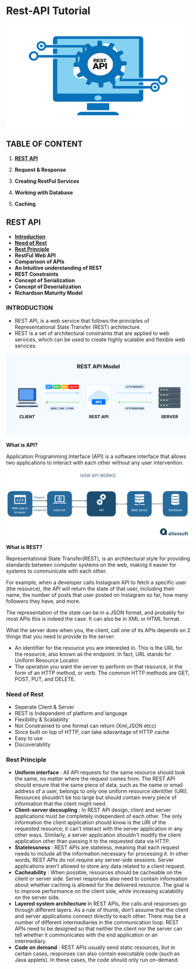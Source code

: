 # Rest-API Tutorial

![image Icon](images/rest-api.PNG)

## TABLE OF CONTENT 

1. [**REST API**](#rest-api)<!-- style="font-size:20px" -->

2. **Request & Response**<!-- style="font-size:20px" -->

3. **Creating RestFul Services**<!-- style="font-size:20px" -->

4. **Working with Database**<!-- style="font-size:20px" -->

5. **Caching**<!-- style="font-size:20px" -->

## **REST API**

* [**Introduction**](#introduction)<!-- style="font-size:18px" -->
* [**Need of Rest**](#need-of-rest)<!-- style="font-size:18px" -->
* [**Rest Principle**](#rest-principle)<!-- style="font-size:18px" -->
* **RestFul Web API**<!-- style="font-size:18px" -->
* **Comparison of APIs**<!-- style="font-size:18px" -->
* **An Intuitive understanding of REST**<!-- style="font-size:18px" -->
* **REST Constraints**<!-- style="font-size:18px" -->
* **Concept of Serialization**<!-- style="font-size:18px" -->
* **Concept of Deserialization**<!-- style="font-size:18px" -->
* **Richardson Maturity Model**<!-- style="font-size:18px" -->

### **INTRODUCTION**

* REST API, is a web service that follows the principles of Representational State Transfer (REST) architecture.
* REST is a set of architectural constraints that are applied to web services, which can be used to create highly scalable and flexible web services.

![image Working1](images/rest-api-working.png)

**What is API?**<!-- style="font-size:20px;font-family:Times New Roman;" -->

Application Programming Interface (API) is a software interface that allows two applications to interact with each other without any user intervention.

![image Working](images/api-working.png)

**What is REST?**<!-- style="font-size:20px;font-family:Times New Roman;" -->

Representational State Transfer(REST), is an architectural style for providing standards between computer systems on the web, making it easier for systems to communicate with each other. 

For example, when a developer calls Instagram API to fetch a specific user (the resource), the API will return the state of that user, including their name, the number of posts that user posted on Instagram so far, how many followers they have, and more.

The representation of the state can be in a JSON format, and probably for most APIs this is indeed the case. It can also be in XML or HTML format.

What the server does when you, the client, call one of its APIs depends on 2 things that you need to provide to the server:

* An identifier for the resource you are interested in. This is the URL for the resource, also known as the endpoint. In fact, URL stands for Uniform Resource Locator.
* The operation you want the server to perform on that resource, in the form of an HTTP method, or verb. The common HTTP methods are GET, POST, PUT, and DELETE.

### **Need of Rest**

* Seperate Client & Server
* REST is Independent of platform and language
* Flexibility & Scalability
* Not Constrained to one format can return (Xml,JSON etcc)
* Since built on top of HTTP, can take adavantage of HTTP cache
* Easy to use
* Discoverability

### **Rest Principle**

* **Uniform interface** : All API requests for the same resource should look the same, no matter where the request comes from. The REST API should ensure that the same piece of data, such as the name or email address of a user, belongs to only one uniform resource identifier (URI). Resources shouldn’t be too large but should contain every piece of information that the client might need.
* **Client-server decoupling** : In REST API design, client and server applications must be completely independent of each other. The only information the client application should know is the URI of the requested resource; it can't interact with the server application in any other ways. Similarly, a server application shouldn't modify the client application other than passing it to the requested data via HTTP.
* **Statelessness** : REST APIs are stateless, meaning that each request needs to include all the information necessary for processing it. In other words, REST APIs do not require any server-side sessions. Server applications aren’t allowed to store any data related to a client request.
* **Cacheability** : When possible, resources should be cacheable on the client or server side. Server responses also need to contain information about whether caching is allowed for the delivered resource. The goal is to improve performance on the client side, while increasing scalability on the server side.
* **Layered system architecture** In REST APIs, the calls and responses go through different layers. As a rule of thumb, don’t assume that the client and server applications connect directly to each other. There may be a number of different intermediaries in the communication loop. REST APIs need to be designed so that neither the client nor the server can tell whether it communicates with the end application or an intermediary.
* **Code on demand** : REST APIs usually send static resources, but in certain cases, responses can also contain executable code (such as Java applets). In these cases, the code should only run on-demand.